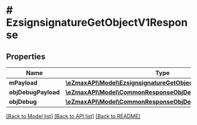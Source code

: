# # EzsignsignatureGetObjectV1Response

## Properties

Name | Type | Description | Notes
------------ | ------------- | ------------- | -------------
**mPayload** | [**\eZmaxAPI\Model\EzsignsignatureGetObjectV1ResponseMPayload**](EzsignsignatureGetObjectV1ResponseMPayload.md) |  |
**objDebugPayload** | [**\eZmaxAPI\Model\CommonResponseObjDebugPayload**](CommonResponseObjDebugPayload.md) |  | [optional]
**objDebug** | [**\eZmaxAPI\Model\CommonResponseObjDebug**](CommonResponseObjDebug.md) |  | [optional]

[[Back to Model list]](../../README.md#models) [[Back to API list]](../../README.md#endpoints) [[Back to README]](../../README.md)
